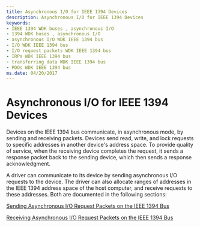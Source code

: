 ```yaml
---
title: Asynchronous I/O for IEEE 1394 Devices
description: Asynchronous I/O for IEEE 1394 Devices
keywords:
- IEEE 1394 WDK buses , asynchronous I/O
- 1394 WDK buses , asynchronous I/O
- asynchronous I/O WDK IEEE 1394 bus
- I/O WDK IEEE 1394 bus
- I/O request packets WDK IEEE 1394 bus
- IRPs WDK IEEE 1394 bus
- transferring data WDK IEEE 1394 bus
- PDOs WDK IEEE 1394 bus
ms.date: 04/20/2017
---
```


# Asynchronous I/O for IEEE 1394 Devices





Devices on the IEEE 1394 bus communicate, in asynchronous mode, by sending and receiving packets. Devices send read, write, and lock requests to specific addresses in another device's address space. To provide quality of service, when the receiving device completes the request, it sends a response packet back to the sending device, which then sends a response acknowledgment.

A driver can communicate to its device by sending asynchronous I/O requests to the device. The driver can also allocate ranges of addresses in the IEEE 1394 address space of the host computer, and receive requests to these addresses. Both are documented in the following sections:

[Sending Asynchronous I/O Request Packets on the IEEE 1394 Bus](./sending-asynchronous-i-o-request-packets-on-the-ieee-1394-bus.md)

[Receiving Asynchronous I/O Request Packets on the IEEE 1394 Bus](./receiving-asynchronous-i-o-request-packets-on-the-ieee-1394-bus.md)

 

